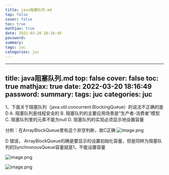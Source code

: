 ```yaml
---
title: java阻塞队列.md
top: false
cover: false
toc: true
mathjax: true
date: 2022-03-20 18:16:49
password:
summary:
tags: juc
categories: juc
---
```

---
title: java阻塞队列.md
top: false
cover: false
toc: true
mathjax: true
date: 2022-03-20 18:16:49
password:
summary:
tags: juc
categories: juc
---
1、下面关于阻塞队列（java.util.concurrent.BlockingQueue）的说法不正确的是 D
A. 阻塞队列是线程安全的 
B. 阻塞队列的主要应用场景是“生产者-消费者”模型 
C. 阻塞队列里的元素不能为null 
D. 阻塞队列的实现必须显示地设置容量 

分析：在ArrayBlockQueue里有这个非空判断，故C正确
![image.png](https://upload-images.jianshu.io/upload_images/13965490-8be547a16f2933b8.png?imageMogr2/auto-orient/strip%7CimageView2/2/w/1240)

D 错误， ArrayBlockQueue的确是要显示的设置初始化容量，但是同样为阻塞队列的SynchronousQueue容量就是1，不能设置容量

![image.png](https://upload-images.jianshu.io/upload_images/13965490-420d70d764e60f23.png?imageMogr2/auto-orient/strip%7CimageView2/2/w/1240)

![image.png](https://upload-images.jianshu.io/upload_images/13965490-6d29d4267bfc94f8.png?imageMogr2/auto-orient/strip%7CimageView2/2/w/1240)
